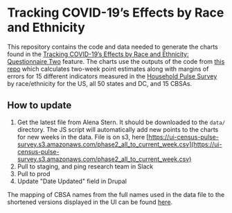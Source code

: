 # Tracking COVID-19’s Effects by Race and Ethnicity

This repository contains the code and data needed to generate the charts found in the [Tracking COVID-19’s Effects by Race and Ethnicity: Questionnaire Two](https://www.urban.org/features/tracking-covid-19s-effects-race-and-ethnicity-questionnaire-two) feature. The charts use the outputs of the code from [this repo](https://github.com/UrbanInstitute/pulse_survey_race_dashboard) which calculates two-week point estimates along with margins of errors for 15 different indicators measured in the [Household Pulse Survey](https://www.census.gov/householdpulsedata) by race/ethnicity for the US, all 50 states and DC, and 15 CBSAs.

## How to update
1. Get the latest file from Alena Stern. It should be downloaded to the `data/` directory. The JS script will automatically add new points to the charts for new weeks in the data. File is on s3, here [https://ui-census-pulse-survey.s3.amazonaws.com/phase2_all_to_current_week.csv](https://ui-census-pulse-survey.s3.amazonaws.com/phase2_all_to_current_week.csv)
2. Pull to staging, and ping research team in Slack
3. Pull to prod
4. Update "Date Updated" field in Drupal

The mapping of CBSA names from the full names used in the data file to the shortened versions displayed in the UI can be found [here](https://ui-census-pulse-survey.s3.amazonaws.com/msa_translation_list.csv).
